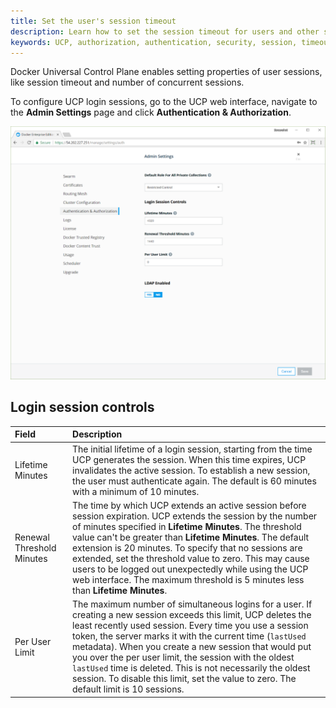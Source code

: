 ```yaml
---
title: Set the user's session timeout
description: Learn how to set the session timeout for users and other session properties.
keywords: UCP, authorization, authentication, security, session, timeout
---
```


Docker Universal Control Plane enables setting properties of user sessions,
like session timeout and number of concurrent sessions.

To configure UCP login sessions, go to the UCP web interface, navigate to the
**Admin Settings** page and click **Authentication & Authorization**.

![](../../images/authentication-authorization.png)

## Login session controls

|          Field          |                                                                                                                                                                                                                                             Description                                                                                                                                                                                                                                             |
| :---------------------- | :-------------------------------------------------------------------------------------------------------------------------------------------------------------------------------------------------------------------------------------------------------------------------------------------------------------------------------------------------------------------------------------------------------------------------------------------------------------------------------------------------- |
| Lifetime Minutes          | The initial lifetime of a login session, starting from the time UCP generates the session. When this time expires, UCP invalidates the active session. To establish a new session, the user must authenticate again. The default is 60 minutes with a minimum of 10 minutes.                                                                                                                                                                                                                                                                             |
| Renewal Threshold Minutes | The time by which UCP extends an active session before session expiration. UCP extends the session by the number of minutes specified in **Lifetime Minutes**. The threshold value can't be greater than **Lifetime Minutes**. The default extension is 20 minutes. To specify that no sessions are extended, set the threshold value to zero. This may cause users to be logged out unexpectedly while using the UCP web interface. The maximum threshold is 5 minutes less than **Lifetime Minutes**. |
| Per User Limit          | The maximum number of simultaneous logins for a user. If creating a new session exceeds this limit, UCP deletes the least recently used session. Every time you use a session token, the server marks it with the current time (`lastUsed` metadata).  When you create a new session that would put you over the per user limit, the session with the oldest `lastUsed` time is deleted. This is not necessarily the oldest session. To disable this limit, set the value to zero. The default limit is 10 sessions.                                                                                                                                                                                                                                                                                                       |
